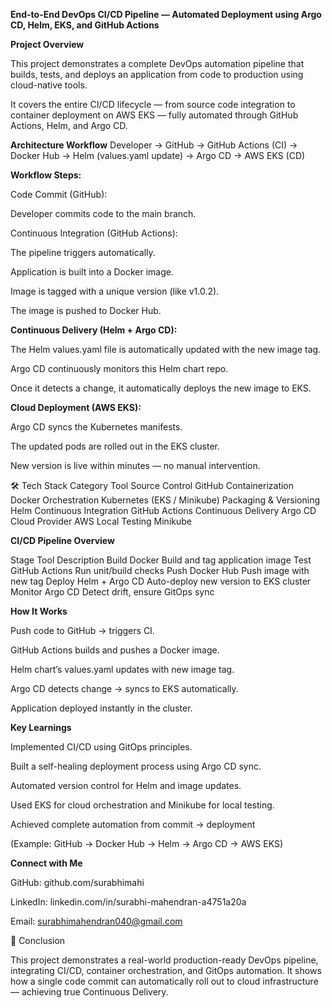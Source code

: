 **End-to-End DevOps CI/CD Pipeline — Automated Deployment using Argo CD, Helm, EKS, and GitHub Actions**

**Project Overview**

This project demonstrates a complete DevOps automation pipeline that builds, tests, and deploys an application from code to production using cloud-native tools.

It covers the entire CI/CD lifecycle — from source code integration to container deployment on AWS EKS — fully automated through GitHub Actions, Helm, and Argo CD.

**Architecture Workflow**
Developer → GitHub → GitHub Actions (CI) 
→ Docker Hub → Helm (values.yaml update)
→ Argo CD → AWS EKS (CD)

**Workflow Steps:**

  Code Commit (GitHub):
  
  Developer commits code to the main branch.
  
  Continuous Integration (GitHub Actions):
  
  The pipeline triggers automatically.
  
  Application is built into a Docker image.
  
  Image is tagged with a unique version (like v1.0.2).
  
  The image is pushed to Docker Hub.

**Continuous Delivery (Helm + Argo CD):**

  The Helm values.yaml file is automatically updated with the new image tag.
  
  Argo CD continuously monitors this Helm chart repo.
  
  Once it detects a change, it automatically deploys the new image to EKS.

**Cloud Deployment (AWS EKS):**

  Argo CD syncs the Kubernetes manifests.
  
  The updated pods are rolled out in the EKS cluster.
  
  New version is live within minutes — no manual intervention.

🛠️ Tech Stack
Category	Tool
Source Control	GitHub
Containerization	Docker
Orchestration	Kubernetes (EKS / Minikube)
Packaging & Versioning	Helm
Continuous Integration	GitHub Actions
Continuous Delivery	Argo CD
Cloud Provider	AWS
Local Testing	Minikube

**CI/CD Pipeline Overview**

  Stage	          Tool	                       Description
  Build	          Docker	                     Build and tag application image
  Test	          GitHub Actions	             Run unit/build checks
  Push	          Docker Hub	                 Push image with new tag
  Deploy	        Helm + Argo CD	             Auto-deploy new version to EKS cluster
  Monitor	        Argo CD	                     Detect drift, ensure GitOps sync

**How It Works**

  Push code to GitHub → triggers CI.
  
  GitHub Actions builds and pushes a Docker image.
  
  Helm chart’s values.yaml updates with new image tag.
  
  Argo CD detects change → syncs to EKS automatically.
  
  Application deployed instantly in the cluster.

**Key Learnings**

  Implemented CI/CD using GitOps principles.
  
  Built a self-healing deployment process using Argo CD sync.
  
  Automated version control for Helm and image updates.
  
  Used EKS for cloud orchestration and Minikube for local testing.
  
  Achieved complete automation from commit → deployment


(Example: GitHub → Docker Hub → Helm → Argo CD → AWS EKS)

**Connect with Me**

GitHub: github.com/surabhimahi

LinkedIn: linkedin.com/in/surabhi-mahendran-a4751a20a

Email: surabhimahendran040@gmail.com

🏁 Conclusion

This project demonstrates a real-world production-ready DevOps pipeline, integrating CI/CD, container orchestration, and GitOps automation.
It shows how a single code commit can automatically roll out to cloud infrastructure — achieving true Continuous Delivery.


